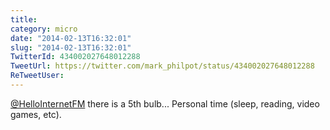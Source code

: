 ```yaml
---
title: 
category: micro
date: "2014-02-13T16:32:01"
slug: "2014-02-13T16:32:01"
TwitterId: 434002027648012288
TweetUrl: https://twitter.com/mark_philpot/status/434002027648012288
ReTweetUser: 
---
```


[@HelloInternetFM](https://twitter.com/HelloInternetFM) there is a 5th bulb... Personal time (sleep, reading, video games, etc).